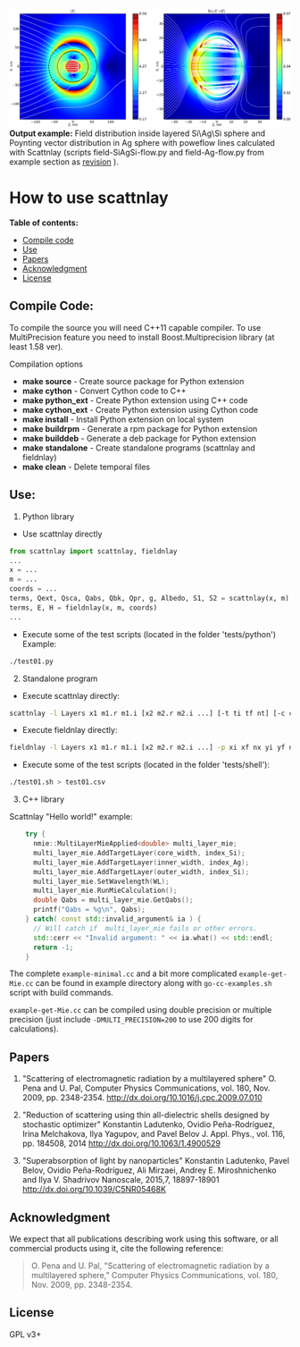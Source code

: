 ![output example](/doc/OutputExample.png)
**Output example:** Field distribution inside layered Si\Ag\Si sphere
and Poynting vector distribution in Ag sphere with poweflow lines
calculated with Scattnlay (scripts  field-SiAgSi-flow.py and
field-Ag-flow.py from example section as [revision](https://github.com/ovidiopr/scattnlay/commit/57c7261705a5776f78420c1f486e929517d5f584) ).

How to use scattnlay
====================

**Table of contents:**
- [Compile code](#compile-code)
- [Use](#use)
- [Papers](#papers)
- [Acknowledgment](#acknowledgment)
- [License](#license)

Compile Code:
-------------
To compile the source you will need C++11 capable compiler. To use
MultiPrecision feature you need to install Boost.Multiprecision
library (at least 1.58 ver).


Compilation options

 - **make source** - Create source package for Python extension
 - **make cython** - Convert Cython code to C++
 - **make python_ext** - Create Python extension using C++ code
 - **make cython_ext** - Create Python extension using Cython code
 - **make install** - Install Python extension on local system
 - **make buildrpm** - Generate a rpm package for Python extension
 - **make builddeb** - Generate a deb package for Python extension
 - **make standalone** - Create standalone programs (scattnlay and fieldnlay)
 - **make clean** - Delete temporal files

Use:
----

1. Python library
  * Use scattnlay directly
  
  ```python
from scattnlay import scattnlay, fieldnlay
...
x = ...
m = ...
coords = ...
terms, Qext, Qsca, Qabs, Qbk, Qpr, g, Albedo, S1, S2 = scattnlay(x, m)
terms, E, H = fieldnlay(x, m, coords)
...
  ```
  
  * Execute some of the test scripts (located in the folder 'tests/python')
          Example:
		  
  ```bash
./test01.py
  ```
  
2. Standalone program
  * Execute scattnlay directly:

  ```bash
scattnlay -l Layers x1 m1.r m1.i [x2 m2.r m2.i ...] [-t ti tf nt] [-c comment]
  ```

  * Execute fieldnlay directly:

  ```bash
fieldnlay -l Layers x1 m1.r m1.i [x2 m2.r m2.i ...] -p xi xf nx yi yf ny zi zf nz [-c comment]
  ```

  * Execute some of the test scripts (located in the folder 'tests/shell'):

  ```bash
./test01.sh > test01.csv
  ```
  
3. C++ library

Scattnlay "Hello world!" example:

```C++
    try {
      nmie::MultiLayerMieApplied<double> multi_layer_mie;  
      multi_layer_mie.AddTargetLayer(core_width, index_Si);
      multi_layer_mie.AddTargetLayer(inner_width, index_Ag);
      multi_layer_mie.AddTargetLayer(outer_width, index_Si);
      multi_layer_mie.SetWavelength(WL);
      multi_layer_mie.RunMieCalculation();
      double Qabs = multi_layer_mie.GetQabs();
      printf("Qabs = %g\n", Qabs);
    } catch( const std::invalid_argument& ia ) {
      // Will catch if  multi_layer_mie fails or other errors.
      std::cerr << "Invalid argument: " << ia.what() << std::endl;
      return -1;
    }
```

The complete `example-minimal.cc` and a bit more complicated
`example-get-Mie.cc` can be found in example directory along with
`go-cc-examples.sh` script with build commands.

`example-get-Mie.cc` can be compiled using double precision or
multiple precision (just include `-DMULTI_PRECISION=200` to use 200
digits for calculations). 

Papers
------

1. "Scattering of electromagnetic radiation by a multilayered sphere"
   O. Pena and U. Pal,  Computer Physics Communications, vol. 180,
   Nov. 2009, pp. 2348-2354. http://dx.doi.org/10.1016/j.cpc.2009.07.010

2. "Reduction of scattering using thin all-dielectric shells designed by stochastic optimizer"
   Konstantin Ladutenko, Ovidio Peña-Rodríguez, Irina Melchakova, Ilya
   Yagupov, and Pavel Belov  J. Appl. Phys., vol. 116, pp. 184508,
   2014 http://dx.doi.org/10.1063/1.4900529

3. "Superabsorption of light by nanoparticles" Konstantin Ladutenko,
   Pavel Belov, Ovidio Peña-Rodríguez, Ali Mirzaei, Andrey
   E. Miroshnichenko and Ilya V. Shadrivov  Nanoscale, 2015,7,
   18897-18901 http://dx.doi.org/10.1039/C5NR05468K

Acknowledgment
--------------

We expect that all publications describing work using this software,
or all commercial products using it, cite the following reference:
> O. Pena and U. Pal, "Scattering of electromagnetic radiation
> by a multilayered sphere," Computer Physics Communications,
> vol. 180, Nov. 2009, pp. 2348-2354.

License
-------

GPL v3+
